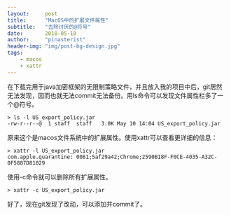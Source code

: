 ```yaml
---
layout:     post
title:      "MacOS中的扩展文件属性"
subtitle:   "去除讨厌的@符号"
date:       2018-05-10
author:     "pinasterist"
header-img: "img/post-bg-design.jpg"
tags:
    - macos
    - xattr
---
```


在下载完用于java加密框架的无限制策略文件，并且放入我的项目中后，git居然无法发现，因而也就无法commit无法备份。用ls命令可以发现文件属性栏多了一个@符号。

```shell
> ls -l US_export_policy.jar
-rw-r--r--@  1 staff  staff   3.0K May 10 14:04 US_export_policy.jar
```

原来这个是macos文件系统中的扩展属性。使用xattr可以查看更详细的信息：

```shell
> xattr -l US_export_policy.jar
com.apple.quarantine: 0081;5af29a42;Chrome;2590B18F-F0CE-4035-A32C-0F5887D81029
```

使用-c命令就可以删除所有扩展属性。

```shell
> xattr -c US_export_policy.jar
```

好了，现在git发现了改动，可以添加并commit了。


